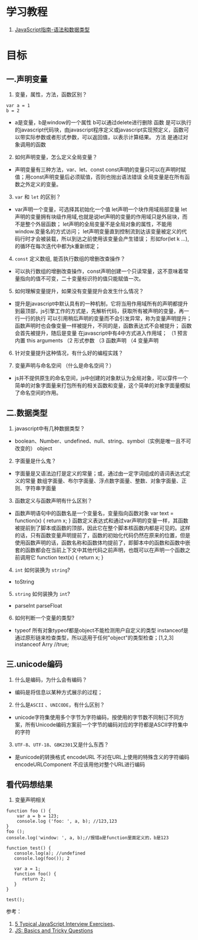 # 学习教程
1. [JavaScript指南-语法和数据类型](https://developer.mozilla.org/zh-CN/docs/Web/JavaScript/Guide/Grammar_and_types)

# 目标
## 一.声明变量
1. 变量，属性，方法，函数区别？
```
var a = 1
b = 2
```
*  a是变量，b是window的一个属性 b可以通过delete进行删除
  函数 是可以执行的javascript代码块，由javascript程序定义或javascript实现预定义，函数可以带实际参数或者形式参数，可以返回值，以表示计算结果。
  方法 是通过对象调用的函数
2. 如何声明变量，怎么定义全局变量？
*  声明变量有三种方法，var、let、const
  const声明的变量只可以在声明时赋值；用const声明变量后必须赋值，否则也抛出语法错误
  全局变量是在所有函数之外定义的变量。
3. `var` 和 `let` 的区别？
*  var声明一个变量，可选择其初始化一个值
  let声明一个块作用域局部变量
  let声明的变量拥有块级作用域,也就是说let声明的变量的作用域只是外层块，而不是整个外层函数；
  let声明的全局变量不是全局对象的属性，不能用window.变量名的方式访问；
  let声明变量直到控制流到达该变量被定义的代码行时才会被装载，所以到达之前使用该变量会产生错误；
  形如for(let k ...),的循环在每次迭代中都为k重新绑定；

4. `const` 定义数组, 能否执行数组的增删改查操作？
* 可以执行数组的增删改查操作，const声明创建一个只读常量，这不意味着常量指向的值不可变，二十变量标识符的值只能赋值一次。
5. 如何理解变量提升，如果没有变量提升会发生什么情况？
*  提升是javascript中默认具有的一种机制，它将当用作用域所有的声明都提升到最顶部，js引擎工作的方式是，先解析代码，获取所有被声明的变量，再一行一行的执行
  可以引用稍后声明的变量而不会引发异常，称为变量声明提升；
  函数声明时也会像变量一样被提升，不同的是，函数表达式不会被提升；
  函数会首先被提升，随后是变量
  在javascript中有4中方式进入作用域；
    （1 预言内置 this arguments
    （2 形式参数
    （3 函数声明
    （4 变量声明
6. 针对变量提升这种情况，有什么好的编程实践？

7. 变量声明与命名空间 （什么是命名空间？）
*   js并不提供原生的命名空间，js中创建的对象默认为全局对象，可以穿件一个简单的对象字面量来打包所有的相关函数和变量，这个简单的对象字面量模拟了命名空间的作用。

## 二.数据类型
1. javascript中有几种数据类型？
*   boolean、Number、undefined、null、string、symbol（实例是唯一且不可改变的）
  object

2. 字面量是什么鬼？
  * 字面量是又语法边打是定义的常量；或，通过由一定字词组成的语词表达式定义的常量
  数组字面量、布尔字面量、浮点数字面量、整数、对象字面量、正则、字符串字面量

3. 函数定义与函数声明有什么区别？
*   函数声明语句中的函数名是一个变量名，变量指向函数对象
  var text = function(x) {
    return x;
  }
  函数定义表达式和通过var声明的变量一样，其函数被提前到了脚本或函数的顶部，因此它在整个脚本核函数内都是可见的。这样的话，只有函数变量声明提前了，函数的初始化代码仍然在原来的位置，但是使用函数声明的话，函数名称和函数体均提前了，即脚本中的函数和函数中嵌套的函数都会在当前上下文中其他代码之前声明，也既可以在声明一个函数之前调用它
  function text(x) {
    return x;
  }
4. `int` 如何装换为 `string`?
*   toString

5. `string` 如何装换为 `int`?
*   parseInt parseFloat

6. 如何判断一个变量的类型?
*   typeof 所有对象typeof都是object不能检测用户自定义的类型
  instanceof是通过原形链来检查类型，所以适用于任何"object"的类型检查；[1,2,3] instanceof Arry //true;  

## 三.unicode编码
1. 什么是编码，为什么会有编码？
*   编码是将信息以某种方式展示的过程；

2. 什么是`ASCII` 、`UNICODE`，有什么区别？
*   unicode字符集使用多个字节为字符编码，按使用的字节数不同制订不同方案，所有Unicode编码方案前一个字节的编码对应的字符都是ASCII字符集中的字符
3. `UTF-8`、`UTF-18`、`GBK2301`又是什么东西？
*   是unicode的转换格式
  encodeURL 不对在URL上使用的特殊含义的字符编码
  encodeURLComponent 不应该用他对整个URL进行编码
## 看代码想结果
1. 变量声明相关
```
function foo () {
    var a = b = 123;
    console.log ('foo: ', a, b); //123,123
}
foo ();
console.log('window: ', a, b);//报错a是function里面定义的，b是123
```

```
function test() {
   console.log(a); //undefined
   console.log(foo()); 2

   var a = 1;
   function foo() {
      return 2;
   }
}

test();
```

参考：

1. [5 Typical JavaScript Interview Exercises](https://www.sitepoint.com/5-typical-javascript-interview-exercises/)、
2. [JS: Basics and Tricky Questions](http://thatjsdude.com/interview/js2.html)
